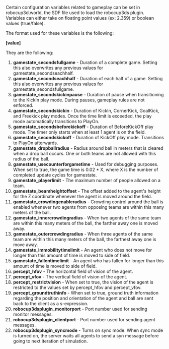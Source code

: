 Certain configuration variables related to gameplay can be set in robocup3d.world, the SDF file used to load the robocup3ds plugin. Variables can either take on floating point values (ex: 2.359) or boolean values (true/false). 

The format used for these variables is the following:

**<variablename>[value]</variablename>**


They are the following:  
1. **gamestate_secondsfullgame** - Duration of a complete game. Setting this also overwrites any previous values for gamestate_secondseachhalf.  
2. **gamestate_secondseachhalf** - Duration of each half of a game. Setting this also overwrites any previous values for gamestate_secondsfullgame.  
3. **gamestate_secondskickinpause** - Duration of pause when transitioning to the KickIn play mode. During pauses, gameplay rules are not enforced.  
4. **gamestate_secondskickin** - Duration of KickIn, CornerKick, GoalKick, and Freekick play modes. Once the time limit is exceeded, the play mode automatically transitions to PlayOn.  
5. **gamestate_secondsbeforekickoff** - Duration of BeforeKickOff play mode. The timer only starts when at least 1 agent is on the field.  
6. **gamestate_secondskickoff** - Duration of KickOff play mode. Transitions to PlayOn afterwards.  
7. **gamestate_dropballradius** - Radius around ball in meters that is cleared when a drop ball occurs. One or both teams are not allowed with this radius of the ball.  
8. **gamestate_usecounterforgametime** - Used for debugging purposes. When set to true, the game time is 0.02 * X, where X is the number of completed update cycles for gamestate.  
9. **gamestate_playerlimit** - The maximum number of people allowed on a team.  
10. **gamestate_beamheightoffset** - The offset added to the agent's height for the Z coordinate whenever the agent is moved around the field.  
11. **gamestate_crowdingenableradius** - Crowding control around the ball is enabled whenever two agents from opposing teams are within this many meters of the ball.  
12. **gamestate_innercrowdingradius** - When two agents of the same team are within this many meters of the ball, the farther away one is moved away.  
13. **gamestate_outercrowdingradius** - When three agents of the same team are within this many meters of the ball, the farthest away one is move away.  
14. **gamestate_immobilitytimelimit** - An agent who does not move for longer than this amount of time is moved to side of field.  
15. **gamestate_fallentimelimit** - An agent who has fallen for longer than this amount of time is moved to side of field.  
16. **percept_hfov** - The horizontal field of vision of the agent.  
17. **percept_vfov** - The vertical field of vision of the agent.  
18. **percept_restrictvision** - When set to true, the vision of the agent is restricted to the values set by percept_hfov and percept_vfov.  
19. **percept_groundtruthinfo** - When set to true, ground truth information regarding the position and orientation of the agent and ball are sent back to the client as a s-expression.  
20. **robocup3dsplugin_monitorport** - Port number used for sending monitor messages.  
21. **robocup3dsplugin_clientport** - Port number used for sending agent messages.  
22. **robocup3dsplugin_syncmode** - Turns on sync mode. When sync mode is turned on, the server waits all agents to send a syn message before going to next iteration of simulation. 
 